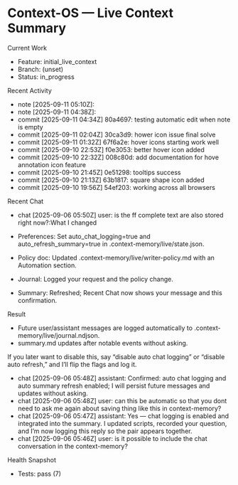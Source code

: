 # Context-OS — Live Context Summary

Current Work
- Feature: initial_live_context
- Branch: (unset)
- Status: in_progress

Recent Activity
- note [2025-09-11 05:10Z]: 
- note [2025-09-11 04:38Z]: 
- commit [2025-09-11 04:34Z] 80a4697: testing automatic edit when note is empty
- commit [2025-09-11 02:04Z] 30ca3d9: hower icon issue final solve
- commit [2025-09-11 01:32Z] 67f6a2e: hover icons starting work well
- commit [2025-09-10 22:53Z] f0e3053: better hover icon added
- commit [2025-09-10 22:32Z] 008c80d: add documentation for hove annotation icon feature
- commit [2025-09-10 21:45Z] 0e51298: tooltips success
- commit [2025-09-10 21:13Z] 63b1817: square shape icon added
- commit [2025-09-10 19:56Z] 54ef203: working across all browsers

Recent Chat
- chat [2025-09-06 05:50Z] user: is the ff complete text are also stored right now?:What I changed

- Preferences: Set auto_chat_logging=true and auto_refresh_summary=true in .context-memory/live/state.json.
- Policy doc: Updated .context-memory/live/writer-policy.md with an Automation section.
- Journal: Logged your request and the policy change.
- Summary: Refreshed; Recent Chat now shows your message and this confirmation.

Result

- Future user/assistant messages are logged automatically to .context-memory/live/journal.ndjson.
- summary.md updates after notable events without asking.

If you later want to disable this, say “disable auto chat logging” or “disable auto refresh,” and I’ll flip the
flags and log it.

- chat [2025-09-06 05:48Z] assistant: Confirmed: auto chat logging and auto summary refresh enabled; I will persist future messages and updates without asking.
- chat [2025-09-06 05:48Z] user: can this be automatic so that you dont need to ask me again about saving thing like this in context-memory?
- chat [2025-09-06 05:47Z] assistant: Yes — chat logging is enabled and integrated into the summary. I updated scripts, recorded your question, and I’m now logging this reply so the pair appears together.
- chat [2025-09-06 05:46Z] user: is it possible to include the chat conversation in the context-memory?

Health Snapshot
- Tests: pass (7)
